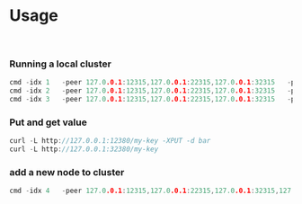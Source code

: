 # Usage
  
### Running a local cluster  

```go
cmd -idx 1   -peer 127.0.0.1:12315,127.0.0.1:22315,127.0.0.1:32315   -port 12316   -workerport 12315  -w ./wal1
cmd -idx 2   -peer 127.0.0.1:12315,127.0.0.1:22315,127.0.0.1:32315   -port 22316   -workerport 22315  -w ./wal2
cmd -idx 3   -peer 127.0.0.1:12315,127.0.0.1:22315,127.0.0.1:32315   -port 32316   -workerport 32315  -w ./wal3
```

### Put and get value  

```go
curl -L http://127.0.0.1:12380/my-key -XPUT -d bar
curl -L http://127.0.0.1:32380/my-key
```

### add a new node to cluster  

```go
cmd -idx 4   -peer 127.0.0.1:12315,127.0.0.1:22315,127.0.0.1:32315,127.0.0.1:42315   -port 42316   -workerport 42315  -w ./wal4 -join
```
 




